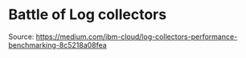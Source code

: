 # Battle of Log collectors

Source: <https://medium.com/ibm-cloud/log-collectors-performance-benchmarking-8c5218a08fea>
